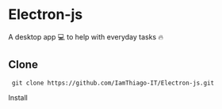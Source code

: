 # Electron-js
A desktop app 💻 to help with everyday tasks 🔥


## Clone

```
 git clone https://github.com/IamThiago-IT/Electron-js.git
```

Install

